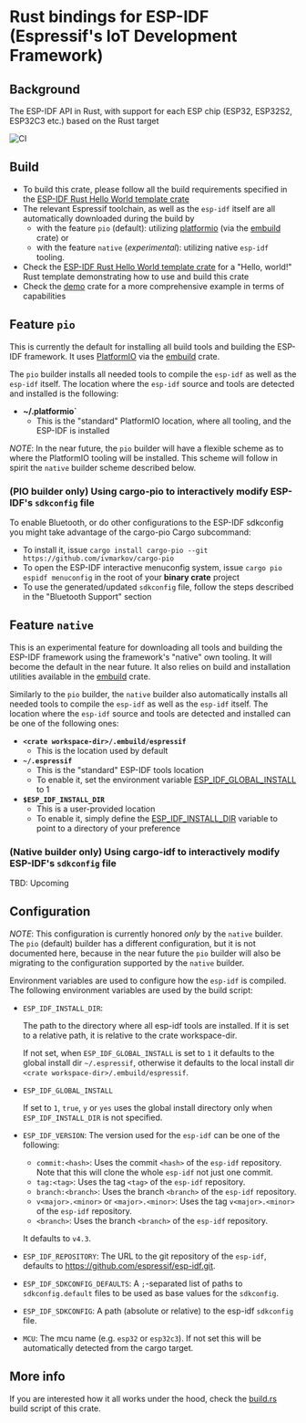 # Rust bindings for ESP-IDF (Espressif's IoT Development Framework)

## Background

The ESP-IDF API in Rust, with support for each ESP chip (ESP32, ESP32S2, ESP32C3 etc.) based on the Rust target

![CI](https://github.com/esp-rs/esp-idf-sys/actions/workflows/ci.yml/badge.svg)

## Build

- To build this crate, please follow all the build requirements specified in the [ESP-IDF Rust Hello World template crate](https://github.com/esp-rs/esp-idf-template)
- The relevant Espressif toolchain, as well as the `esp-idf` itself are all automatically
  downloaded during the build by
    - with the feature `pio` (default): utilizing [platformio](https://platformio.org/) (via the [embuild](https://github.com/ivmarkov/embuild) crate) or
    - with the feature `native` (*experimental*): utilizing native `esp-idf` tooling.
- Check the [ESP-IDF Rust Hello World template crate](https://github.com/esp-rs/esp-idf-template) for a "Hello, world!" Rust template demonstrating how to use and build this crate
- Check the [demo](https://github.com/ivmarkov/rust-esp32-std-demo) crate for a more comprehensive example in terms of capabilities

## Feature `pio`
This is currently the default for installing all build tools and building the ESP-IDF framework. It uses [PlatformIO](https://platformio.org/) via the
[embuild](https://github.com/ivmarkov/embuild) crate.

The `pio` builder installs all needed tools to compile the `esp-idf` as well as the `esp-idf` itself. 
The location where the `esp-idf` source and tools are detected and installed is the following:
- **~/.platformio`**
  - This is the "standard" PlatformIO location, where all tooling, and the ESP-IDF is installed

*NOTE*: In the near future, the `pio` builder will have a flexible scheme as to where the PlatformIO tooling will be installed. This scheme will follow in spirit
the `native` builder scheme described below.

### (PIO builder only) Using cargo-pio to interactively modify ESP-IDF's `sdkconfig` file

To enable Bluetooth, or do other configurations to the ESP-IDF sdkconfig you might take advantage of the cargo-pio Cargo subcommand:
* To install it, issue `cargo install cargo-pio --git https://github.com/ivmarkov/cargo-pio`
* To open the ESP-IDF interactive menuconfig system, issue `cargo pio espidf menuconfig` in the root of your **binary crate** project
* To use the generated/updated `sdkconfig` file, follow the steps described in the "Bluetooth Support" section

## Feature `native`
This is an experimental feature for downloading all tools and building the ESP-IDF framework using the framework's "native" own tooling.
It will become the default in the near future.
It also relies on build and installation utilities available in the [embuild](https://github.com/ivmarkov/embuild) crate.

Similarly to the `pio` builder, the `native` builder also automatically installs all needed tools to compile the `esp-idf` as well as the `esp-idf` itself. 
The location where the `esp-idf` source and tools are detected and installed can be one of the following ones:
- **`<crate workspace-dir>/.embuild/espressif`**
  - This is the location used by default
- **`~/.espressif`** 
  - This is the "standard" ESP-IDF tools location
  - To enable it, set the environment variable [ESP_IDF_GLOBAL_INSTALL](...) to 1
- **`$ESP_IDF_INSTALL_DIR`**
  - This is a user-provided location
  - To enable it, simply define the [ESP_IDF_INSTALL_DIR](...) variable to point to a directory of your preference

### (Native builder only) Using cargo-idf to interactively modify ESP-IDF's `sdkconfig` file

TBD: Upcoming

## Configuration

*NOTE*: This configuration is currently honored *only* by the `native` builder.
The `pio` (default) builder has a different configuration, but it is not documented here, because in the near future the `pio` builder will also be migrating to 
the configuration supported by the `native` builder.

Environment variables are used to configure how the `esp-idf` is compiled.
The following environment variables are used by the build script:

- `ESP_IDF_INSTALL_DIR`:

    The path to the directory where all esp-idf tools are installed. If it is set to a
    relative path, it is relative to the crate workspace-dir.

    If not set, when `ESP_IDF_GLOBAL_INSTALL` is set to `1` it defaults to the global
    install dir `~/.espressif`, otherwise it defaults to the local install dir `<crate
    workspace-dir>/.embuild/espressif`.

- `ESP_IDF_GLOBAL_INSTALL`

    If set to `1`, `true`, `y` or `yes` uses the global install directory only when `ESP_IDF_INSTALL_DIR` is not specified.

- `ESP_IDF_VERSION`:
  The version used for the `esp-idf` can be one of the following:
  - `commit:<hash>`: Uses the commit `<hash>` of the `esp-idf` repository.
                     Note that this will clone the whole `esp-idf` not just one commit.
  - `tag:<tag>`: Uses the tag `<tag>` of the `esp-idf` repository.
  - `branch:<branch>`: Uses the branch `<branch>` of the `esp-idf` repository.
  - `v<major>.<minor>` or `<major>.<minor>`: Uses the tag `v<major>.<minor>` of the `esp-idf` repository.
  - `<branch>`: Uses the branch `<branch>` of the `esp-idf` repository.

  It defaults to `v4.3`.
- `ESP_IDF_REPOSITORY`: The URL to the git repository of the `esp-idf`, defaults to <https://github.com/espressif/esp-idf.git>.
- `ESP_IDF_SDKCONFIG_DEFAULTS`: A `;`-separated list of paths to `sdkconfig.default` files to be used as base
                                values for the `sdkconfig`.
- `ESP_IDF_SDKCONFIG`: A path (absolute or relative) to the esp-idf `sdkconfig` file.
- `MCU`: The mcu name (e.g. `esp32` or `esp32c3`). If not set this will be automatically
         detected from the cargo target.

## More info

If you are interested how it all works under the hood, check the [build.rs](build/build.rs)
build script of this crate.
